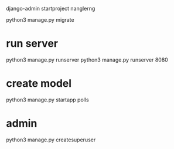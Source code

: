 django-admin startproject nanglerng

python3 manage.py migrate



# run server
python3 manage.py runserver
python3 manage.py runserver 8080

# create model
python3 manage.py startapp polls



# admin 
python3 manage.py createsuperuser

